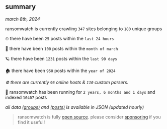 
## summary
_march 8th, 2024_

ransomwatch is currently crawling `347` sites belonging to `180` unique groups

⏲ there have been `25` posts within the `last 24 hours`

🦈 there have been `100` posts within the `month of march`

🪐 there have been `1231` posts within the `last 90 days`

🏚 there have been `950` posts within the `year of 2024`

_⚙️ there are currently `96` online hosts & `110` custom parsers._

🦕 ransomwatch has been running for `2 years, 6 months and 1 days` and indexed `10407` posts

_all data  [(groups)](http://ransomwhat.telemetry.ltd/groups) and [(posts)](http://ransomwhat.telemetry.ltd/posts) is available in JSON (updated hourly)_

> ransomwatch is fully [open source](https://github.com/joshhighet/ransomwatch#ransomwatch--). please consider [sponsoring](https://github.com/sponsors/joshhighet) if you find it useful!
